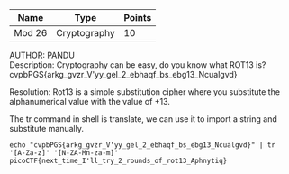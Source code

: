 Name | Type | Points 
---|---|---
Mod 26 | Cryptography | 10

AUTHOR: PANDU  
Description: Cryptography can be easy, do you know what ROT13 is?  
cvpbPGS{arkg_gvzr_V'yy_gel_2_ebhaqf_bs_ebg13_Ncualgvd}  

Resolution:
Rot13 is a simple substitution cipher where you substitute the alphanumerical value with the value of +13.

The tr command in shell is translate, we can use it to import a string and substitute manually.

```shell
echo "cvpbPGS{arkg_gvzr_V'yy_gel_2_ebhaqf_bs_ebg13_Ncualgvd}" | tr '[A-Za-z]' '[N-ZA-Mn-za-m]'
picoCTF{next_time_I'll_try_2_rounds_of_rot13_Aphnytiq}
```